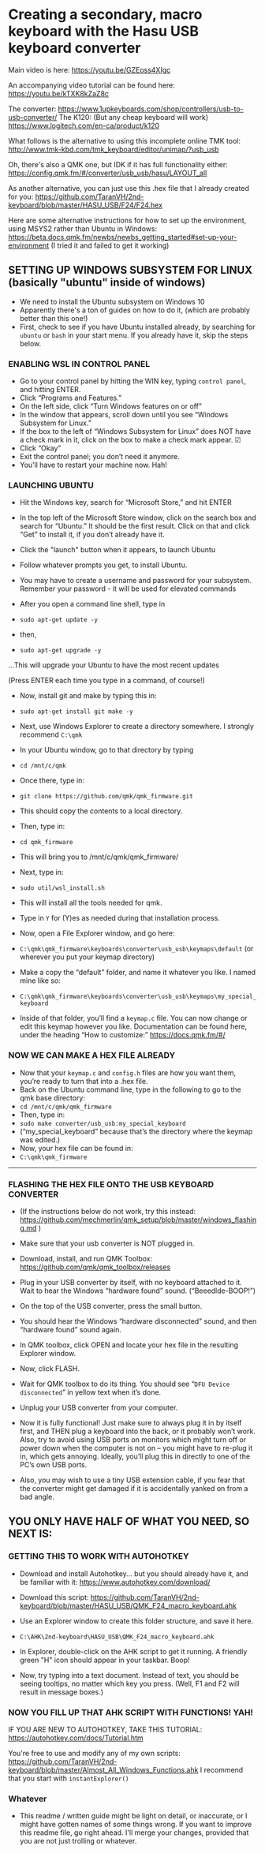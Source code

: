 # Creating a secondary, macro keyboard with the Hasu USB keyboard converter

Main video is here: https://youtu.be/GZEoss4XIgc

An accompanying video tutorial can be found here: https://youtu.be/kTXK8kZaZ8c

The converter: https://www.1upkeyboards.com/shop/controllers/usb-to-usb-converter/
The K120: (But any cheap keyboard will work) https://www.logitech.com/en-ca/product/k120

What follows is the alternative to using this incomplete online TMK tool: 
http://www.tmk-kbd.com/tmk_keyboard/editor/unimap/?usb_usb

Oh, there's also a QMK one, but IDK if it has full functionality either:
https://config.qmk.fm/#/converter/usb_usb/hasu/LAYOUT_all

As another alternative, you can just use this .hex file that I already created for you:
 https://github.com/TaranVH/2nd-keyboard/blob/master/HASU_USB/F24/F24.hex

Here are some alternative instructions for how to set up the environment, using MSYS2 rather than Ubuntu in Windows: https://beta.docs.qmk.fm/newbs/newbs_getting_started#set-up-your-environment (I tried it and failed to get it working)

 
## SETTING UP WINDOWS SUBSYSTEM FOR LINUX (basically "ubuntu" inside of windows)

- We need to install the Ubuntu subsystem on Windows 10
- Apparently there's a ton of guides on how to do it, (which are probably better than this one!)
- First, check to see if you have Ubuntu installed already, by searching for ```ubuntu``` or ```bash``` in your start menu. If you already have it, skip the steps below.

### ENABLING WSL IN CONTROL PANEL
- Go to your control panel by hitting the WIN key, typing ```control panel```, and hitting ENTER.
- Click “Programs and Features.”
- On the left side, click “Turn Windows features on or off”
- In the window that appears, scroll down until you see “Windows Subsystem for Linux.”
- If the box to the left of “Windows Subsystem for Linux” does NOT have a check mark in it, click on the box to make a check mark appear. ☑
- Click “Okay”
- Exit the control panel; you don’t need it anymore.
- You’ll have to restart your machine now. Hah!

### LAUNCHING UBUNTU
- Hit the Windows key, search for “Microsoft Store,” and hit ENTER
- In the top left of the Microsoft Store window, click on the search box and search for “Ubuntu.” It should be the first result. Click on that and click “Get” to install it, if you don’t already have it.
- Click the "launch" button when it appears, to launch Ubuntu
- Follow whatever prompts you get, to install Ubuntu.
- You may have to create a username and password for your subsystem. Remember your password - it will be used for elevated commands

- After you open a command line shell, type in
- ```sudo apt-get update -y```
- then,
- ```sudo apt-get upgrade -y```

…This will upgrade your Ubuntu to have the most recent updates

(Press ENTER each time you type in a command, of course!)

- Now, install git and make by typing this in:
- ```sudo apt-get install git make -y```

- Next, use Windows Explorer to create a directory somewhere. I strongly recommend ```C:\qmk```
- In your Ubuntu window, go to that directory by typing
- ```cd /mnt/c/qmk```
- Once there, type in:
- ```git clone https://github.com/qmk/qmk_firmware.git```
- This should copy the contents to a local directory.
- Then, type in:
- ```cd qmk_firmware```
- This will bring you to /mnt/c/qmk/qmk_firmware/
- Next, type in:
- ```sudo util/wsl_install.sh```
- This will install all the tools needed for qmk.
- Type in ```Y``` for (Y)es as needed during that installation process.
- Now, open a File Explorer window, and go here:
- ```C:\qmk\qmk_firmware\keyboards\converter\usb_usb\keymaps\default``` (or wherever you put your keymap directory)
- Make a copy the “default” folder, and name it whatever you like. I named mine like so:
- ```C:\qmk\qmk_firmware\keyboards\converter\usb_usb\keymaps\my_special_keyboard```
- Inside of that folder, you’ll find a ```keymap.c``` file. You can now change or edit this keymap however you like. Documentation can be found here, under the heading “How to customize:” https://docs.qmk.fm/#/

### NOW WE CAN MAKE A HEX FILE ALREADY

- Now that your ```keymap.c``` and ```config.h``` files are how you want them, you’re ready to turn that into a .hex file.
- Back on the Ubuntu command line, type in the following to go to the qmk base directory:
- ```cd /mnt/c/qmk/qmk_firmware```
- Then, type in:
- ```sudo make converter/usb_usb:my_special_keyboard```
- (“my_special_keyboard” because that’s the directory where the keymap was edited.)
- Now, your hex file can be found in:
- ```C:\qmk\qmk_firmware```

-------------

### FLASHING THE HEX FILE ONTO THE USB KEYBOARD CONVERTER

- (If the instructions below do not work, try this instead: https://github.com/mechmerlin/qmk_setup/blob/master/windows_flashing.md )
- Make sure that your usb converter is NOT plugged in.
- Download, install, and run QMK Toolbox: https://github.com/qmk/qmk_toolbox/releases
- Plug in your USB converter by itself, with no keyboard attached to it. Wait to hear the Windows “hardware found” sound.  (“Beeedlde-BOOP!”)
- On the top of the USB converter, press the small button.
- You should hear the Windows “hardware disconnected” sound, and then “hardware found” sound again.
- In QMK toolbox, click OPEN and locate your hex file in the resulting Explorer window.
- Now, click FLASH.
- Wait for QMK toolbox to do its thing. You should see “```DFU Device disconnected```” in yellow text when it’s done.
- Unplug your USB converter from your computer.

- Now it is fully functional! Just make sure to always plug it in by itself first, and THEN plug a keyboard into the back, or it probably won’t work. Also, try to avoid using USB ports on monitors which might turn off or power down when the computer is not on – you might have to re-plug it in, which gets annoying. Ideally, you’ll plug this in directly to one of the PC’s own USB ports.

- Also, you may wish to use a tiny USB extension cable, if you fear that the converter might get damaged if it is accidentally yanked on from a bad angle.

## YOU ONLY HAVE HALF OF WHAT YOU NEED, SO NEXT IS:

### GETTING THIS TO WORK WITH AUTOHOTKEY

- Download and install Autohotkey... but you should already have it, and be familiar with it: https://www.autohotkey.com/download/
- Download this script:
https://github.com/TaranVH/2nd-keyboard/blob/master/HASU_USB/QMK_F24_macro_keyboard.ahk

- Use an Explorer window to create this folder structure, and save it here.

- ```C:\AHK\2nd-keyboard\HASU_USB\QMK_F24_macro_keyboard.ahk```

- In Explorer, double-click on the AHK script to get it running. A friendly green "H" icon should appear in your taskbar. Boop!

- Now, try typing into a text document. Instead of text, you should be seeing tooltips, no matter which key you press. (Well, F1 and F2 will result in message boxes.)

### NOW YOU FILL UP THAT AHK SCRIPT WITH FUNCTIONS! YAH!

IF YOU ARE NEW TO AUTOHOTKEY, TAKE THIS TUTORIAL:
https://autohotkey.com/docs/Tutorial.htm

You're free to use and modify any of my own scripts: https://github.com/TaranVH/2nd-keyboard/blob/master/Almost_All_Windows_Functions.ahk I recommend that you start with ```instantExplorer()```

### Whatever

- This readme / written guide might be light on detail, or inaccurate,  or I might have gotten names of some things wrong. If you want to improve this readme file, go right ahead. I'll merge your changes, provided that you are not just trolling or whatever.

